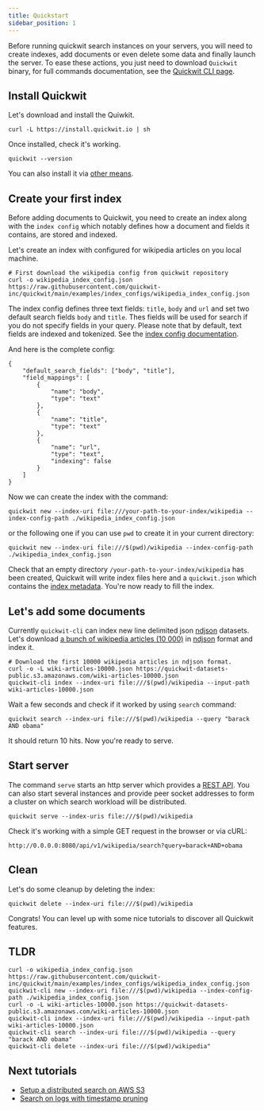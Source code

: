 ```yaml
---
title: Quickstart
sidebar_position: 1
---
```


Before running quickwit search instances on your servers, you will need to create indexes, add documents or even delete some data and finally launch the server. To ease these actions, you just need to download `Quickwit` binary, for full commands documentation, see the [Quickwit CLI page](../quickwit-cli.md).


## Install Quickwit

Let's download and install the Quiwkit.

```
curl -L https://install.quickwit.io | sh
```

Once installed, check it's working.

```
quickwit --version
```

You can also install it via [other means](installation.md).

## Create your first index

Before adding documents to Quickwit, you need to create an index along with the `index config` which notably defines how a document and fields it contains, are stored and indexed.

Let's create an index with configured for wikipedia articles on you local machine.

```
# First download the wikipedia config from quickwit repository
curl -o wikipedia_index_config.json https://raw.githubusercontent.com/quickwit-inc/quickwit/main/examples/index_configs/wikipedia_index_config.json
```

The index config defines three text fields: `title`, `body` and `url` and set two default search fields `body` and `title`. Thes fields will be used for search if you do not specify fields in your query. Please note that by default, text fields are indexed and tokenized. See the [index config documentation](../reference/doc-mapper.md).

And here is the complete config:

```
{
    "default_search_fields": ["body", "title"],
    "field_mappings": [
        {
            "name": "body",
            "type": "text"
        },
        {
            "name": "title",
            "type": "text"
        },
        {
            "name": "url",
            "type": "text",
            "indexing": false
        }
    ]
}
```

Now we can create the index with the command:

```
quickwit new --index-uri file:///your-path-to-your-index/wikipedia --index-config-path ./wikipedia_index_config.json
```

or the following one if you can use `pwd` to create it in your current directory:

```
quickwit new --index-uri file:///$(pwd)/wikipedia --index-config-path ./wikipedia_index_config.json
```

Check that an empty directory `/your-path-to-your-index/wikipedia` has been created, Quickwit will write index files here and a `quickwit.json` which contains the [index metadata](../overview/architecture.md#index-metadata).
You're now ready to fill the index.


## Let's add some documents

Currently `quickwit-cli` can index new line delimited json [ndjson](http://ndjson.org/) datasets.
Let's download [a bunch of wikipedia articles (10 000)](https://quickwit-datasets-public.s3.amazonaws.com/wiki-articles-10000.json) in [ndjson](http://ndjson.org/) format and index it.

```
# Download the first 10000 wikipedia articles in ndjson format.
curl -o -L wiki-articles-10000.json https://quickwit-datasets-public.s3.amazonaws.com/wiki-articles-10000.json
quickwit-cli index --index-uri file:///$(pwd)/wikipedia --input-path wiki-articles-10000.json
```

Wait a few seconds and check if it worked by using `search` command:

```
quickwit search --index-uri file:///$(pwd)/wikipedia --query "barack AND obama"
```

It should return 10 hits. Now you're ready to serve.


## Start server

The command `serve` starts an http server which provides a [REST API](../reference/search-api.md). You can also start several instances and provide peer socket addresses to form a cluster on which search workload will be distributed.

```
quickwit serve --index-uris file:///$(pwd)/wikipedia
```

Check it's working with a simple GET request in the browser or via cURL:
```
http://0.0.0.0:8080/api/v1/wikipedia/search?query=barack+AND+obama
```


## Clean

Let's do some cleanup by deleting the index:

```
quickwit delete --index-uri file:///$(pwd)/wikipedia
```

Congrats! You can level up with some nice tutorials to discover all Quickwit features. 

## TLDR

```
curl -o wikipedia_index_config.json https://raw.githubusercontent.com/quickwit-inc/quickwit/main/examples/index_configs/wikipedia_index_config.json
quickwit-cli new --index-uri file:///$(pwd)/wikipedia --index-config-path ./wikipedia_index_config.json
curl -o -L wiki-articles-10000.json https://quickwit-datasets-public.s3.amazonaws.com/wiki-articles-10000.json
quickwit-cli index --index-uri file:///$(pwd)/wikipedia --input-path wiki-articles-10000.json
quickwit-cli search --index-uri file:///$(pwd)/wikipedia --query "barack AND obama"
quickwit-cli delete --index-uri file:///$(pwd)/wikipedia"
```


## Next tutorials

- [Setup a distributed search on AWS S3](tutorial-distributed-search-aws-s3.md)
- [Search on logs with timestamp pruning](tutorial-hdfs-logs.md)


